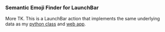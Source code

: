 
### Semantic Emoji Finder for LaunchBar

More TK. This is a LaunchBar action that implements the same underlying data as my [python class](https://github.com/astrowonk/emoji_finder) and [web app](http://marcoshuerta.com/dash/emoji_finder/).

